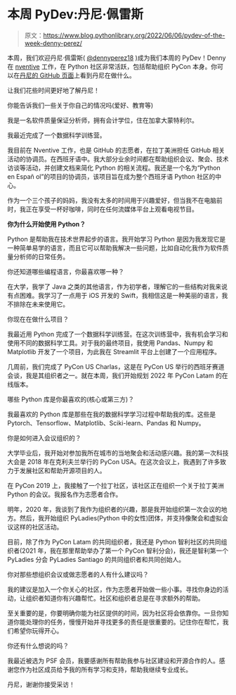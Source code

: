 # 本周 PyDev:丹尼·佩雷斯

> 原文：<https://www.blog.pythonlibrary.org/2022/06/06/pydev-of-the-week-denny-perez/>

本周，我们欢迎丹尼·佩雷斯( [@dennyperez18](https://twitter.com/dennyperez18) )成为我们本周的 PyDev！Denny 在 [nventive](https://nventive.com/en) 工作，在 Python 社区非常活跃，包括帮助组织 PyCon 本身。你可以在[丹尼的 GitHub 页面](https://github.com/DennyPerez18)上看到丹尼在做什么。

让我们花些时间更好地了解丹尼！

你能告诉我们一些关于你自己的情况吗(爱好、教育等)

我是一名软件质量保证分析师，拥有会计学位，住在加拿大蒙特利尔。

我最近完成了一个数据科学训练营。

我目前在 Nventive 工作，也是 GitHub 的志愿者，在拉丁美洲担任 GitHub 相关活动的协调员。在西班牙语中。我大部分业余时间都在帮助组织会议、聚会、技术访谈等活动，并创建文档来简化 Python 的相关流程。我还是一个名为“Python en Españ ol”的项目的协调员，该项目旨在成为整个西班牙语 Python 社区的中心。

作为一个三个孩子的妈妈，我没有太多的时间用于兴趣爱好，但当我不在电脑前时，我正在享受一杯好咖啡，同时在任何流媒体平台上观看电视节目。

**你为什么开始使用 Python？**

Python 是帮助我在技术世界起步的语言。我开始学习 Python 是因为我发现它是一种简单易学的语言，而且它可以帮助我解决一些问题，比如自动化我作为软件质量分析师的日常任务。

你还知道哪些编程语言，你最喜欢哪一种？

在大学，我学了 Java 之类的其他语言，作为初学者，理解它的一些结构对我来说有点困难。我学习了一点用于 iOS 开发的 Swift，我相信这是一种美丽的语言，我不排除在未来使用它。

你现在在做什么项目？

我最近用 Python 完成了一个数据科学训练营。在这次训练营中，我有机会学习和使用不同的数据科学工具。对于我的最终项目，我使用 Pandas、Numpy 和 Matplotlib 开发了一个项目，为此我在 Streamlit 平台上创建了一个应用程序。

几周前，我们完成了 PyCon US Charlas，这是在 PyCon US 举行的西班牙赛道会谈，我是其组织者之一。就在本周，我们开始规划 2022 年 PyCon Latam 的在线版本。

哪些 Python 库是你最喜欢的(核心或第三方)？

我最喜欢的 Python 库是那些在我的数据科学学习过程中帮助我的库。这些是 Pytorch、Tensorflow、Matplotlib、Sciki-learn、Pandas 和 Numpy。

你是如何进入会议组织的？

大学毕业后，我开始对参加我所在城市的当地聚会和活动感兴趣。我的第一次科技大会是 2018 年在克利夫兰举行的 PyCon USA。在这次会议上，我遇到了许多致力于发展社区和帮助开源项目的人。

在 PyCon 2019 上，我接触了一个拉丁社区，该社区正在组织一个关于拉丁美洲 Python 的会议。我报名作为志愿者合作。

明年，2020 年，我谈到了我作为组织者的兴趣，那是我开始组织第一次会议的地方。然后，我开始组织 PyLadies(Python 中的女性)团体，并支持像聚会和虚拟会议这样的社区活动。

目前，除了作为 PyCon Latam 的共同组织者，我还是 Python 智利社区的共同组织者(2021 年，我在那里帮助举办了第一个 PyCon 智利分会)，我还是智利第一个 PyLadies 分会 PyLadies Santiago 的共同组织者和共同创始人。

你对那些想组织会议或做志愿者的人有什么建议吗？

我的建议是加入一个你关心的社区，作为志愿者开始做一些小事。寻找你身边的活动，让组织者知道你有兴趣帮忙。社区和组织者总是在寻求额外的帮助。

至关重要的是，你要明确你能为社区提供的时间，因为社区将会依靠你。一旦你知道你能处理你的任务，慢慢开始并寻找更多的责任是很重要的。记住你在帮忙，我们希望你玩得开心。

你还有什么想说的吗？

我最近被选为 PSF 会员，我要感谢所有帮助我参与社区建设和开源合作的人。感谢您作为社区成员给予我的所有学习和支持，帮助我继续专业成长。

丹尼，谢谢你接受采访！